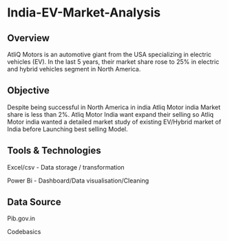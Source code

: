 # India-EV-Market-Analysis

   ##   Overview

  AtliQ Motors is an automotive giant from the USA specializing in electric vehicles (EV). In the last 5 years, their market share rose to 25% in electric and hybrid vehicles segment in North America.

## Objective
 Despite being successful in North America in india  Atliq Motor india Market share is less than 2%. Atliq Motor India want expand their selling  so Atliq Motor india wanted a detailed market study of existing EV/Hybrid market of India before Launching best selling Model.

 ## Tools & Technologies

 Excel/csv - Data storage / transformation 
 
 Power Bi - Dashboard/Data visualisation/Cleaning

 ## Data Source 
 Pib.gov.in
 
Codebasics 
 
